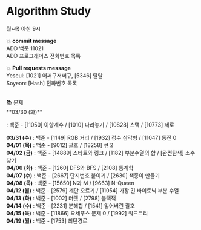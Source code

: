 # Algorithm Study
월~목 아침 9시

<p>
	💥 <b>commit message</b></br>
	ADD 백준 11021</br>
	ADD 프로그래머스 전화번호 목록</br>
</p>

<p>
	💥 <b>Pull requests message</b></br>
	Yeseul: [1021] 어쩌구저쩌구, [5346] 랄랄</br>
	Soyeon: [Hash] 전화번호 목록</br>
</p>
</br>
📚 문제</br>
**03/30 (화)**

: 백준 - [11050] 이항계수 / [1010] 다리놓기 / [10828] 스택 / [10773] 제로

<b>03/31 (수)</b> : 백준 - [1149] RGB 거리 / [1932] 정수 삼각형 / [11047] 동전 0</br>
<b>04/01 (목)</b> : 백준 - [9012] 괄호 / [18258] 큐 2</br>
<b>04/02 (금)</b> : 백준 - [14889] 스타트와 링크 / [1182] 부분수열의 합 / [완전탐색] 소수 찾기</br>
<b>04/06 (화)</b> : 백준 - [1260] DFS와 BFS / [2108] 통계학</br>
<b>04/07 (수)</b> : 백준 - [2667] 단지번호 붙이기 / [2630] 색종이 만들기</br>
<b>04/08 (목)</b> : 백준 - [15650] N과 M / [9663] N-Queen</br>
<b>04/12 (월)</b> : 백준 - [2579] 계단 오르기 / [11054] 가장 긴 바이토닉 부분 수열</br>
<b>04/13 (화)</b> : 백준 - [1002] 터렛 / [2798] 블랙잭</br>
<b>04/14 (수)</b> : 백준 - [2231] 분해합 / [1541] 잃어버린 괄호</br>
<b>04/15 (목)</b> : 백준 - [11866] 요세푸스 문제 0 / [1992] 쿼드트리</br>
<b>04/19 (월)</b> : 백준 - [1753] 최단경로</br>
